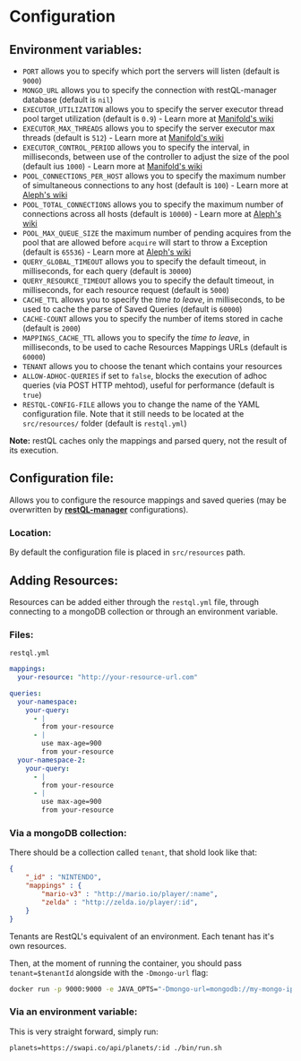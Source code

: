 # Configuration

## Environment variables:
- `PORT` allows you to specify which port the servers will listen (default is `9000`)
- `MONGO_URL` allows you to specify the connection with restQL-manager database (default is `nil`)
- `EXECUTOR_UTILIZATION` allows you to specify the server executor thread pool target utilization (default is `0.9`) - Learn more at [Manifold's wiki](https://github.com/ztellman/manifold/blob/449d1c63e13d5735e704eba02ed949f862d02596/src/manifold/executor.clj#L165)
- `EXECUTOR_MAX_THREADS` allows you to specify the server executor max threads (default is `512`) - Learn more at [Manifold's wiki](https://github.com/ztellman/manifold/blob/449d1c63e13d5735e704eba02ed949f862d02596/src/manifold/executor.clj#L165)
- `EXECUTOR_CONTROL_PERIOD` allows you to specify the interval, in milliseconds, between use of the controller to adjust the size of the pool (default ius `1000`) - Learn more at [Manifold's wiki](https://github.com/ztellman/manifold/blob/449d1c63e13d5735e704eba02ed949f862d02596/src/manifold/executor.clj#L91)
- `POOL_CONNECTIONS_PER_HOST` allows you to specify the maximum number of simultaneous connections to any host (default is `100`) - Learn more at [Aleph's wiki](https://github.com/ztellman/aleph/blob/5dd8083aa9858ef23ba32dfb05b4db47ec79b22c/src/aleph/http.clj#L96)
- `POOL_TOTAL_CONNECTIONS` allows you to specify the maximum number of connections across all hosts (default is `10000`) - Learn more at [Aleph's wiki](https://github.com/ztellman/aleph/blob/5dd8083aa9858ef23ba32dfb05b4db47ec79b22c/src/aleph/http.clj#L97)
- `POOL_MAX_QUEUE_SIZE` the maximum number of pending acquires from the pool that are allowed before `acquire` will start to throw a Exception (default is `65536`) - Learn more at [Aleph's wiki](https://github.com/ztellman/aleph/blob/5dd8083aa9858ef23ba32dfb05b4db47ec79b22c/src/aleph/http.clj#L100)
- `QUERY_GLOBAL_TIMEOUT` allows you to specify the default timeout, in milliseconds, for each query (default is `30000`)
- `QUERY_RESOURCE_TIMEOUT` allows you to specify the default timeout, in milliseconds, for each resource request (default is `5000`) 
- `CACHE_TTL` allows you to specify the *time to leave*, in milliseconds, to be used to cache the parse of Saved Queries (default is `60000`)
- `CACHE-COUNT` allows you to specify the number of items stored in cache (default is `2000`)
- `MAPPINGS_CACHE_TTL` allows you to specify the *time to leave*, in milliseconds, to be used to cache Resources Mappings URLs (default is `60000`)
- `TENANT` allows you to choose the tenant which contains your resources
- `ALLOW-ADHOC-QUERIES` if set to `false`, blocks the execution of adhoc queries (via POST HTTP mehtod), useful for performance (default is `true`)
- `RESTQL-CONFIG-FILE` allows you to change the name of the YAML configuration file. Note that it still needs to be located at the `src/resources/` folder (default is `restql.yml`)

**Note:** restQL caches only the mappings and parsed query, not the result of its execution.

## Configuration file:

Allows you to configure the resource mappings and saved queries (may be overwritten by [**restQL-manager**](https://github.com/B2W-BIT/restQL-manager) configurations).

### Location:
By default the configuration file is placed in `src/resources` path. 

## Adding Resources:

Resources can be added either through the `restql.yml` file, through connecting to a mongoDB collection or through an environment variable.

### Files: 

`restql.yml`
``` yml
mappings:
  your-resource: "http://your-resource-url.com"

queries:
  your-namespace:
    your-query:
      - |
        from your-resource
      - |
        use max-age=900
        from your-resource
  your-namespace-2:
    your-query:
      - |
        from your-resource
      - |
        use max-age=900
        from your-resource
```

### Via a mongoDB collection:

There should be a collection called `tenant`, that shold look like that:
```json
{
    "_id" : "NINTENDO",
    "mappings" : {
        "mario-v3" : "http://mario.io/player/:name",
        "zelda" : "http://zelda.io/player/:id",
    }
}
```
Tenants are RestQL's equivalent of an environment. Each tenant has it's own resources.

Then, at the moment of running the container, you should pass `tenant=$tenantId` alongside with the `-Dmongo-url` flag:
```bash
docker run -p 9000:9000 -e JAVA_OPTS="-Dmongo-url=mongodb://my-mongo-ip:27017/restql-server -Dtenant=NINTENDO" restql-server-img
```

### Via an environment variable:

This is very straight forward, simply run:

```shell
planets=https://swapi.co/api/planets/:id ./bin/run.sh
```